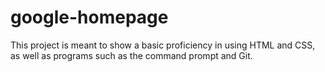 # google-homepage
This project is meant to show a basic proficiency in using HTML and CSS, as well as programs such as the command prompt and Git.
